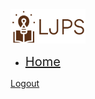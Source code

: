 <nav class="navbar navbar-expand-lg navbar-light bg-light">
    <div class="container-fluid">
        <a class="navbar-brand" href="../home-STAFF.html">
            <img src="../Resources/Images/logo.png" alt="logo" width="120" height="55" class="d-inline-block align-text-middle">   
        </a>
        <div class="collapse navbar-collapse" id="navbarSupportedContent">
            <ul class="navbar-nav me-auto mb-2 mb-lg-0">
                <li class="nav-item">
                <a class="nav-link active" style="font-size: 20px !important;" aria-current="page" href="../home-STAFF.html">Home</a>
                </li>
            </ul>
        </div>
        <div class="d-flex">
            <a class="btn btn-outline-primary btn-md" href="login.html" role="button">Logout</a>
        </div>  
    </div>
</nav>
